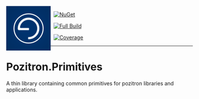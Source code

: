 <img align="left" src="pozitronlogo.png" width="120" height="120">

&nbsp; [![NuGet](https://img.shields.io/nuget/v/Pozitron.Primitives.svg)](https://www.nuget.org/packages/Pozitron.Primitives)

&nbsp; [![Full Build](https://github.com/fiseni/Pozitron.Primitives/actions/workflows/build.yml/badge.svg)](https://github.com/fiseni/Pozitron.Primitives/actions/workflows/build.yml)

&nbsp; [![Coverage](https://primitives.fiseni.com/badge_combined.svg)](https://primitives.fiseni.com)

---
# Pozitron.Primitives

A thin library containing common primitives for pozitron libraries and applications.
